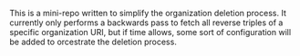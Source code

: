 This is a mini-repo written to simplify the organization deletion process. It currently only performs a backwards pass to fetch all reverse triples of a specific organization URI, but if time allows, some sort of configuration will be added to orcestrate the deletion process.
